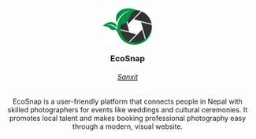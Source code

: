<h3 align="center">
	<img src="https://raw.githubusercontent.com/Sanxit/EcoSnap_Java/refs/heads/main/src/main/webapp/img/logo.png" width="100" alt="Logo"/><br/>
	<img src="https://raw.githubusercontent.com/catppuccin/catppuccin/main/assets/misc/transparent.png" height="30" width="0px"/>
	EcoSnap
	<img src="https://raw.githubusercontent.com/catppuccin/catppuccin/main/assets/misc/transparent.png" height="30" width="0px"/>
</h3>

<h6 align="center">
  <a href="https://github.com/Sanxit">Sanxit</a>
</h6>

<p align="center">
EcoSnap is a user-friendly platform that connects people in Nepal with skilled photographers for events like weddings and cultural ceremonies. It promotes local talent and makes booking professional photography easy through a modern, visual website.
</p>
